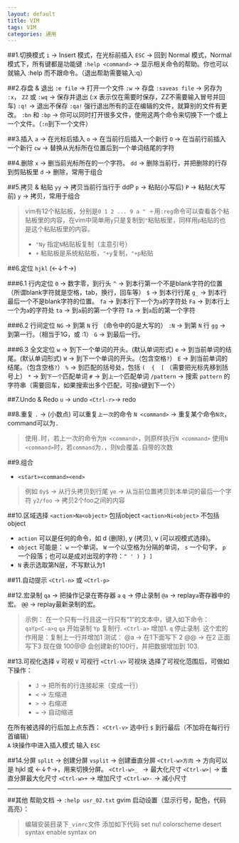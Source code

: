 ```yaml
---
layout: default
title: VIM
tags: VIM
categories: 通用
---
```


##1.切换模式
`i` → Insert 模式，在光标前插入
`ESC` → 回到 Normal 模式，Normal 模式下，所有键都是功能键
`:help <command>` → 显示相关命令的帮助。你也可以就输入 :help 而不跟命令。（退出帮助需要输入:q）

##2.存盘 & 退出
`:e file` → 打开一个文件
`:w` → 存盘
`:saveas file` → 另存为
`:x`， `ZZ` 或 `:wq` → 保存并退出 (:x 表示仅在需要时保存，ZZ不需要输入冒号并回车)
`:q!` → 退出不保存 
`:qa!` 强行退出所有的正在编辑的文件，就算别的文件有更改。
`:bn` 和 `:bp` → 你可以同时打开很多文件，使用这两个命令来切换下一个或上一个文件。（`:n`到下一个文件）

##3.插入
`a` → 在光标后插入
`o` → 在当前行后插入一个新行
`O` → 在当前行前插入一个新行
`cw` → 替换从光标所在位置后到一个单词结尾的字符

##4.删除
`x` → 删当前光标所在的一个字符。
`dd` → 删除当前行，并把删除的行存到剪贴板里
`d` →  删除，常用于组合 

##5.拷贝 & 粘贴
`yy` → 拷贝当前行当行于 ddP
`p` → 粘贴(小写后)
`P` → 粘贴(大写前)
`y` → 拷贝，常用于组合
>vim有12个粘贴板，分别是`0 1 2 ... 9 a " ＋`用`:reg`命令可以查看各个粘贴板里的内容，在vim中简单用`y`只是复制到`"`粘贴板里，同样用`p`粘贴的也是这个粘贴板里的内容。
>* `"Ny` 指定`N`粘贴板复制（主意引号）
>* `+` 粘贴板是系统粘贴板，`"+y`复制，`"+p`粘贴

##6.定位
`hjkl`  (←↓↑→)

###6.1 行内定位
`0` → 数字零，到行头
`^` → 到本行第一个不是blank字符的位置（所谓blank字符就是空格，tab，换行，回车等）
`$` → 到本行行尾
`g_` → 到本行最后一个不是blank字符的位置。
`fa` → 到本行下一个为`a`的字符处
`Fa` → 到本行上一个为`a`的字符处
`ta` → 到`a`前的第一个字符
`Ta` → 到`a`后的第一个字符

###6.2 行间定位
`NG` → 到第 `N` 行 （命令中的G是大写的）
`:N` → 到第 `N` 行
`gg` → 到第一行。（相当于1G，或 :1）
`G` → 到最后一行。

###6.3 全文定位
`w` → 到下一个单词的开头。(默认单词形式)
`e` → 到当前单词的结尾。(默认单词形式)
`W` → 到下一个单词的开头。（包含空格`?`）
`E` → 到当前单词的结尾。（包含空格`?`）
`%` → 到匹配的括号处，包括 `(  {  [`  （需要把光标先移到括号上）
`*` →  到`下一个`匹配单词
`#` →  到`上一个`匹配单词
`/pattern` → 搜索 `pattern` 的字符串（需要回车，如果搜索出多个匹配，可按`n`键到下一个）

##7.Undo & Redo
`u` → undo
`<Ctrl-r>`→ redo

##8.重复
`.` → (小数点) 可以重复`上一次`的命令
`N <command>` → 重复某个命令`N次`，command可以为`.`
>使用`.`时，若上一次的命令为`N <command>`，则原样执行`N <command>`
>使用`N <command>`时，若`command`为`.`，则`N`会覆盖`.`自带的次数

##9.组合
* `<start><command><end>`
>例如
`0y$` → 从行头拷贝到行尾
`ye` → 从当前位置拷贝到本单词的最后一个字符
`y2/foo` → 拷贝2个foo之间的内容

##10.区域选择
`<action>Na<object>` 包括object
`<action>Ni<object>` 不包括object
* `action` 可以是任何的命令，如 d (删除), y (拷贝), v (可以视模式选择)。
* `object` 可能是： `w` 一个单词， `W` 一个以空格为分隔的单词， `s` 一个句字， `p` 一个段落；也可以是成对出现的字符：`" ' ) } ]`
* `N` 表示选取第N层，不写默认为1


##11.自动提示
`<Ctrl-n>` 或 `<Ctrl-p>`

##12.宏录制
`qa`  → 把操作记录在寄存器 `a`
`q`  → 停止录制
`@a`  → replay`a`寄存器中的宏。
`@@`  → replay最新录制的宏。
>示例：
在一个只有一行且这一行只有“1”的文本中，键入如下命令：
`qaYp<C-a>q`
`qa` 开始录制
`Yp` 复制行.
`<Ctrl-a>` 增加1.
`q` 停止录制.
这个宏的作用是：复制上一行并增加1
测试：
@a → 在1下面写下 2
@@ → 在2 正面写下3
现在做 100@@ 会创建新的100行，并把数据增加到 103.

##13.可视化选择
`v` 可视
`V` 可视行
`<Ctrl-v>` 可视块
选择了可视化范围后，可做如下操作：
>* `J` → 把所有的行连接起来（变成一行）
>* `<` → 左缩进 
>* `>` → 右缩进
>* `=` → 自动缩进

在所有被选择的行后加上点东西：
`<Ctrl-v>`
选中行 
`$` 到行最后（不加将在每行行首编辑）  
`A` 块操作中进入插入模式
输入
`ESC`

##14.分屏
`split` → 创建分屏
`vsplit` → 创建垂直分屏
`<Ctrl-w>方向` → 方向可以是 hjkl 或 ←↓↑→，用来切换分屏。
`<Ctrl-w>_ ` → 最大化尺寸
`<Ctrl-w>|` → 垂直分屏最大化尺寸
`<Ctrl-w>+` → 增加尺寸
`<Ctrl-w>-` → 减小尺寸


---
##其他
帮助文档 → `:help usr_02.txt`
gvim 启动设置（显示行号，配色，代码高亮）：
>编辑安装目录下`_vimrc`文件
>添加如下代码 
>set nu!
>colorscheme desert 
>syntax enable 
>syntax on
